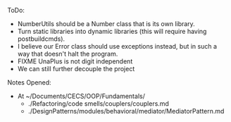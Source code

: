 ToDo:
- NumberUtils should be a Number class that is its own library.
- Turn static libraries into dynamic libraries (this will require having postbuildcmds).
- I believe our Error class should use exceptions instead, but in such a way that doesn't halt the program.
- FIXME UnaPlus is not digit independent
- We can still further decouple the project

Notes Opened:
- At ~/Documents/CECS/OOP/Fundamentals/
  - ./Refactoring/code smells/couplers/couplers.md
  - ./DesignPatterns/modules/behavioral/mediator/MediatorPattern.md
